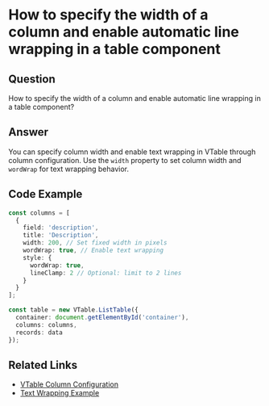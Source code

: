 # How to specify the width of a column and enable automatic line wrapping in a table component

## Question

How to specify the width of a column and enable automatic line wrapping in a table component?

## Answer

You can specify column width and enable text wrapping in VTable through column configuration. Use the `width` property to set column width and `wordWrap` for text wrapping behavior.

## Code Example

```typescript
const columns = [
  {
    field: 'description',
    title: 'Description',
    width: 200, // Set fixed width in pixels
    wordWrap: true, // Enable text wrapping
    style: {
      wordWrap: true,
      lineClamp: 2 // Optional: limit to 2 lines
    }
  }
];

const table = new VTable.ListTable({
  container: document.getElementById('container'),
  columns: columns,
  records: data
});
```

## Related Links

- [VTable Column Configuration](https://visactor.io/vtable/guide/basic_concept/columns)
- [Text Wrapping Example](https://visactor.io/vtable/examples/cell/word-wrap)